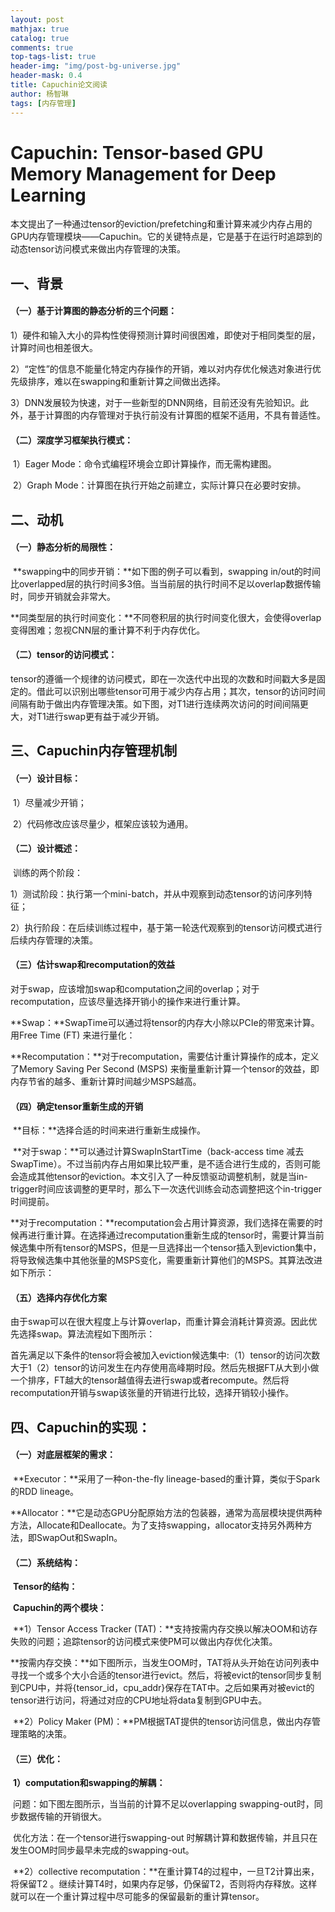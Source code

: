 ```yaml
---
layout: post
mathjax: true
catalog: true
comments: true
top-tags-list: true
header-img: "img/post-bg-universe.jpg"
header-mask: 0.4
title: Capuchin论文阅读
author: 杨智琳
tags: [内存管理]
---
```


# Capuchin: Tensor-based GPU Memory Management for Deep Learning

​	本文提出了一种通过tensor的eviction/prefetching和重计算来减少内存占用的GPU内存管理模块——Capuchin。它的关键特点是，它是基于在运行时追踪到的动态tensor访问模式来做出内存管理的决策。

## 一、背景

#### （一）基于计算图的静态分析的三个问题：

​		1）硬件和输入大小的异构性使得预测计算时间很困难，即使对于相同类型的层，计算时间也相差很大。

​		2）“定性”的信息不能量化特定内存操作的开销，难以对内存优化候选对象进行优先级排序，难以在swapping和重新计算之间做出选择。

​		3）DNN发展较为快速，对于一些新型的DNN网络，目前还没有先验知识。此外，基于计算图的内存管理对于执行前没有计算图的框架不适用，不具有普适性。

#### （二）深度学习框架执行模式：

​		1）Eager Mode：命令式编程环境会立即计算操作，而无需构建图。

​		2）Graph Mode：计算图在执行开始之前建立，实际计算只在必要时安排。

## 二、动机

#### （一）静态分析的局限性：

​		**swapping中的同步开销：**如下图的例子可以看到，swapping in/out的时间比overlapped层的执行时间多3倍。当当前层的执行时间不足以overlap数据传输时，同步开销就会非常大。



​		**同类型层的执行时间变化：**不同卷积层的执行时间变化很大，会使得overlap变得困难；忽视CNN层的重计算不利于内存优化。

#### （二）tensor的访问模式：

​		tensor的遵循一个规律的访问模式，即在一次迭代中出现的次数和时间戳大多是固定的。借此可以识别出哪些tensor可用于减少内存占用；其次，tensor的访问时间间隔有助于做出内存管理决策。如下图，对T1进行连续两次访问的时间间隔更大，对T1进行swap更有益于减少开销。



## 三、Capuchin内存管理机制

#### （一）设计目标：

​		1）尽量减少开销；

​		2）代码修改应该尽量少，框架应该较为通用。

#### （二）设计概述：

​		训练的两个阶段：

​		1）测试阶段：执行第一个mini-batch，并从中观察到动态tensor的访问序列特征；

​		2）执行阶段：在后续训练过程中，基于第一轮迭代观察到的tensor访问模式进行后续内存管理的决策。

#### （三）估计swap和recomputation的效益

​		对于swap，应该增加swap和computation之间的overlap；对于recomputation，应该尽量选择开销小的操作来进行重计算。

​		**Swap：**SwapTime可以通过将tensor的内存大小除以PCIe的带宽来计算。用Free Time (FT) 来进行量化：



​		**Recomputation：**对于recomputation，需要估计重计算操作的成本，定义了Memory Saving Per Second (MSPS) 来衡量重新计算一个tensor的效益，即内存节省的越多、重新计算时间越少MSPS越高。



#### **（四）确定tensor重新生成的开销**

​		**目标：**选择合适的时间来进行重新生成操作。

​		**对于swap：**可以通过计算SwapInStartTime（back-access time 减去 SwapTime）。不过当前内存占用如果比较严重，是不适合进行生成的，否则可能会造成其他tensor的eviction。本文引入了一种反馈驱动调整机制，就是当in-trigger时间应该调整的更早时，那么下一次迭代训练会动态调整把这个in-trigger时间提前。



​		**对于recomputation：**recomputation会占用计算资源，我们选择在需要的时候再进行重计算。在选择通过recomputation重新生成的tensor时，需要计算当前候选集中所有tensor的MSPS，但是一旦选择出一个tensor插入到eviction集中，将导致候选集中其他张量的MSPS变化，需要重新计算他们的MSPS。其算法改进如下所示：



#### （五）选择内存优化方案

​		由于swap可以在很大程度上与计算overlap，而重计算会消耗计算资源。因此优先选择swap。算法流程如下图所示：

​		首先满足以下条件的tensor将会被加入eviction候选集中:（1）tensor的访问次数大于1（2）tensor的访问发生在内存使用高峰期时段。然后先根据FT从大到小做一个排序，FT越大的tensor越值得去进行swap或者recompute。然后将recomputation开销与swap该张量的开销进行比较，选择开销较小操作。



## 四、Capuchin的实现：

#### （一）对底层框架的需求：

​			**Executor：**采用了一种on-the-fly lineage-based的重计算，类似于Spark的RDD lineage。

​			**Allocator：**它是动态GPU分配原始方法的包装器，通常为高层模块提供两种方法，Allocate和Deallocate。为了支持swapping，allocator支持另外两种方法，即SwapOut和SwapIn。

####  （二）系统结构：

​		**Tensor的结构：**



​		**Capuchin的两个模块：**

​			**1）Tensor Access Tracker (TAT)：**支持按需内存交换以解决OOM和访存失败的问题；追踪tensor的访问模式来使PM可以做出内存优化决策。

​				**按需内存交换：**如下图所示，当发生OOM时，TAT将从头开始在访问列表中寻找一个或多个大小合适的tensor进行evict。然后，将被evict的tensor同步复制到CPU中，并将{tensor_id，cpu_addr}保存在TAT中。之后如果再对被evict的tensor进行访问，将通过对应的CPU地址将data复制到GPU中去。



​			**2）Policy Maker (PM)：**PM根据TAT提供的tensor访问信息，做出内存管理策略的决策。

#### （三）优化：

​			**1）computation和swapping的解耦：**

​				问题：如下图左图所示，当当前的计算不足以overlapping swapping-out时，同步数据传输的开销很大。

​				优化方法：在一个tensor进行swapping-out 时解耦计算和数据传输，并且只在发生OOM时同步最早未完成的swapping-out。



​			**2）collective recomputation：**在重计算T4的过程中，一旦T2计算出来，将保留T2 。继续计算T4时，如果内存足够，仍保留T2，否则将内存释放。这样就可以在一个重计算过程中尽可能多的保留最新的重计算tensor。



​		

























































